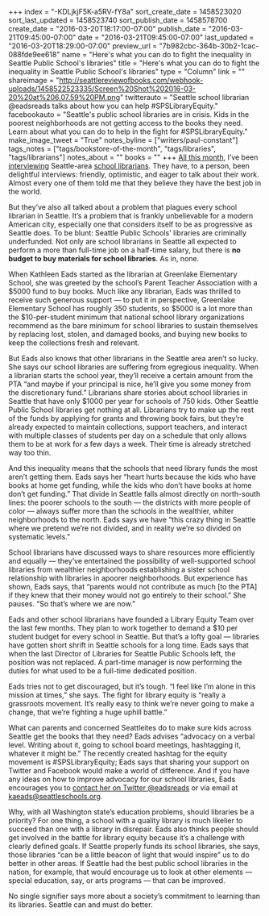 +++
index = "-KDLjkjF5K-a5RV-fY8a"
sort_create_date = 1458523020
sort_last_updated = 1458523740
sort_publish_date = 1458578700
create_date = "2016-03-20T18:17:00-07:00"
publish_date = "2016-03-21T09:45:00-07:00"
date = "2016-03-21T09:45:00-07:00"
last_updated = "2016-03-20T18:29:00-07:00"
preview_url = "7b982cbc-364b-30b2-1cac-088fde9ee618"
name = "Here's what you can do to fight the inequality in Seattle Public School's libraries"
title = "Here's what you can do to fight the inequality in Seattle Public School's libraries"
type = "Column"
link = ""
shareimage = "http://seattlereviewofbooks.com/webhook-uploads/1458522523335/Screen%20Shot%202016-03-20%20at%206.07.59%20PM.png"
twitterauto = "Seattle school librarian @eadsreads talks about how you can help #SPSLibraryEquity."
facebookauto = "Seattle's public school libraries are in crisis. Kids in the poorest neighborhoods are not getting access to the books they need.  Learn about what you can do to help in the fight for #SPSLibraryEquity."
make_image_tweet = "True"
notes_byline = ["writers/paul-constant"]
tags_notes = ["tags/bookstore-of-the-month", "tags/libraries", "tags/librarians"]
notes_about = ""
books = ""
+++
[All this month](http://seattlereviewofbooks.com/notes/2016/03/02/meet-jeffrey-riley-the-school-librarian-at-queen-anne-elementary/), I’ve been [interviewing](http://seattlereviewofbooks.com/notes/2016/03/09/trying-to-make-a-splash-as-a-librarian-bring-cookies/) Seattle-area [school librarians](http://seattlereviewofbooks.com/notes/2016/03/14/give-the-people-what-they-want-ninjas-and-haunted-things/). They have, to a person, been delightful interviews: friendly, optimistic, and eager to talk about their work. Almost every one of them told me that they believe they have the best job in the world. 

But they’ve also all talked about a problem that plagues every school librarian in Seattle. It’s a problem that is frankly unbelievable for a modern American city, especially one that considers itself to be as progressive as Seattle does. To be blunt: Seattle Public Schools' libraries are criminally underfunded. Not only are school librarians in Seattle all expected to perform a more than full-time job on a half-time salary, but there is **no budget to buy materials for school libraries**. As in, none.

When Kathleen Eads started as the librarian at Greenlake Elementary School, she was greeted by the school’s Parent Teacher Association with a $5000 fund to buy books. Much like any librarian, Eads was thrilled to receive such generous support — to put it in perspective, Greenlake Elementary School has roughly 350 students, so $5000 is a lot more than the $10-per-student minimum that national school library organizations recommend as the bare minimum for school libraries to sustain themselves by replacing lost, stolen, and damaged books, and buying new books to keep the collections fresh and relevant.

But Eads also knows that other librarians in the Seattle area aren’t so lucky. She says our school libraries are suffering from egregious inequality. When a librarian starts the school year, they’ll receive a certain amount from the PTA “and maybe if your principal is nice, he’ll give you some money from the discretionary fund.” Librarians share stories about school libraries in Seattle that have only $1000 per year for schools of 750 kids. Other Seattle Public School libraries get nothing at all. Librarians try to make up the rest of the funds by applying for grants and throwing book fairs, but they’re already expected to maintain collections, support teachers, and interact with multiple classes of students per day on a schedule that only allows them to be at work for a few days a week. Their time is already stretched way too thin.

And this inequality means that the schools that need library funds the most aren’t getting them. Eads says her “heart hurts because the kids who have books at home get funding, while the kids who don’t have books at home don’t get funding.” That divide in Seattle falls almost directly on north-south lines: the poorer schools to the south — the districts with more people of color — always suffer more than the schools in the wealthier, whiter neighborhoods to the north. Eads says we have “this crazy thing in Seattle where we pretend we’re not divided, and in reality we’re so divided on systematic levels.” 

School librarians have discussed ways to share resources more efficiently and equally — they’ve entertained the possibility of well-supported school libraries from wealthier neighborhoods establishing a sister school relationship with libraries in apoorer neighborhoods. But experience has shown, Eads says, that “parents would not contribute as much [to the PTA] if they knew that their money would not go entirely to their school.” She pauses. “So that’s where we are now.”

Eads and other school librarians have founded a Library Equity Team over the last few months. They plan to work together to demand a $10 per student budget for every school in Seattle. But that’s a lofty goal — libraries have gotten short shrift in Seattle schools for a long time. Eads says that when the last Director of Libraries for Seattle Public Schools left, the position was not replaced. A part-time manager is now performing the duties for what used to be a full-time dedicated position.

Eads tries not to get discouraged, but it’s tough. “I feel like I’m alone in this mission at times,” she says. The fight for library equity is “really a grassroots movement. It’s really easy to think we’re never going to make a change, that we’re fighting a huge uphill battle.”

What can parents and concerned Seattleites do to make sure kids across Seattle get the books that they need? Eads advises “advocacy on a verbal level. Writing about it, going to school board meetings, hashtagging it, whatever it might be.” The recently created hashtag for the equity movement is #SPSLibraryEquity; Eads says that sharing your support on Twitter and Facebook would make a world of difference. And if you have any ideas on how to improve advocacy for our school libraries, Eads encourages you to [contact her on Twitter @eadsreads](https://twitter.com/eadsreads) or via email at kaeads@seattleschools.org.

Why, with all Washington state’s education problems, should libraries be a priority? For one thing, a school with a quality library is much likelier to succeed than one with a library in disrepair. Eads also thinks people should get involved in the battle for library equity because it’s a challenge with clearly defined goals. If Seattle properly funds its school libraries, she says, those libraries “can be a little beacon of light that would inspire” us to do better in other areas. If Seattle had the best public school libraries in the nation, for example, that would encourage us to look at other elements — special education, say, or arts programs — that can be improved. 

No single signifier says more about a society’s commitment to learning than its libraries. Seattle can and must do better.
